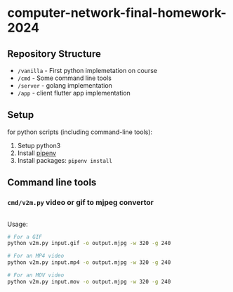 # computer-network-final-homework-2024

## Repository Structure

- `/vanilla` - First python implemetation on course
- `/cmd` - Some command line tools
- `/server` - golang implementation
- `/app` - client flutter app implementation

## Setup

for python scripts (including command-line tools):

1. Setup python3
2. Install [pipenv](https://pipenv.pypa.io/en/latest/)
3. Install packages: `pipenv install`

## Command line tools

### `cmd/v2m.py` video or gif to mjpeg convertor

```
```

Usage:

```sh
# For a GIF
python v2m.py input.gif -o output.mjpg -w 320 -g 240

# For an MP4 video
python v2m.py input.mp4 -o output.mjpg -w 320 -g 240

# For an MOV video
python v2m.py input.mov -o output.mjpg -w 320 -g 240
```
